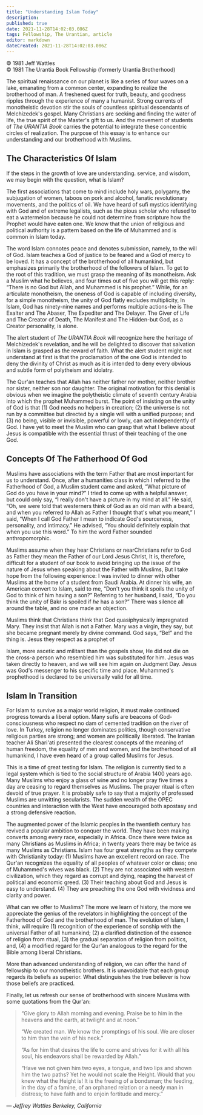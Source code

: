 ```yaml
---
title: "Understanding Islam Today"
description: 
published: true
date: 2021-11-28T14:02:03.086Z
tags: Fellowship, The Urantian, article
editor: markdown
dateCreated: 2021-11-28T14:02:03.086Z
---
```


<p class="v-card v-sheet theme--light grey lighten-3 px-2">© 1981 Jeff Wattles<br>© 1981 The Urantia Book Fellowship (formerly Urantia Brotherhood)</p>

The spiritual renaissance on our planet is like a series of four waves on a lake, emanating from a common center, expanding to realize the brotherhood of man. A freshened quest for truth, beauty, and goodness ripples through the experience of many a humanist. Strong currents of monotheistic devotion stir the souls of countless spiritual descendants of Melchizedek's gospel. Many Christians are seeking and finding the water of life, the true spirit of the Master's gift to us. And the movement of students of _The URANTIA Book_ carries the potential to integrate these concentric circles of realization. The purpose of this essay is to enhance our understanding and our brotherhood with Muslims.

## The Characteristics Of Islam

If the steps in the growth of love are understanding. service, and wisdom, we may begin with the question, what is Islam?

The first associations that come to mind include holy wars, polygamy, the subjugation of women, taboos on pork and alcohol, fanatic revolutionary movements, and the politics of oil. We have heard of sufi mystics identifying with God and of extreme legalists, such as the pious scholar who refused to eat a watermelon because he could not determine from scripture how the Prophet would have eaten one. We know that the union of religious and political authority is a pattern based on the life of Muhammed and is common in Islam today.

The word Islam connotes peace and denotes submission, namely, to the will of God. Islam teaches a God of justice to be feared and a God of mercy to be loved. It has a concept of the brotherhood of all humankind, but emphasizes primarily the brotherhood of the followers of Islam. To get to the root of this tradition, we must grasp the meaning of its monotheism. Ask a Muslim what he believes, and four times out of five you will get this reply: “There is no God but Allah, and Muhammed is his prophet.” While, for an articulate monotheism, the oneness of God is capable of including diversity, for a simple monotheism, the unity of God flatly excludes multiplicity, In Islam, God has ninety-nine names and performs multiple actions-he is The Exalter and The Abaser, The Expediter and The Delayer. The Giver of Life and The Creator of Death, The Manifest and The Hidden-but God, as a Creator personality, is alone.

The alert student of _The URANTIA Book_ will recognize here the heritage of Melchizedek's revelation, and he will be delighted to discover that salvation in Islam is grasped as the reward of faith. What the alert student might not understand at first is that the proclamation of the one God is intended to deny the divinity of Christ as much as it is intended to deny every obvious and subtle form of polytheism and idolatry.

The Qur'an teaches that Allah has neither father nor mother, neither brother nor sister, neither son nor daughter. The original motivation for this denial is obvious when we imagine the polytheistic climate of seventh century Arabia into which the prophet Muhammed burst. The point of insisting on the unity of God is that (1) God needs no helpers in creation; (2) the universe is not run by a committee but directed by a single will with a unified purpose; and (3) no being, visible or invisible, powerful or lowly, can act independently of God. I have yet to meet the Muslim who can grasp that what I believe about Jesus is compatible with the essential thrust of their teaching of the one God.

## Concepts Of The Fatherhood Of God

Muslims have associations with the term Father that are most important for us to understand. Once, after a humanities class in which I referred to the Fatherhood of God, a Muslim student came and asked, “What picture of God do you have in your mind?” I tried to come up with a helpful answer, but could only say, “I really don't have a picture in my mind at all.” He said, “Oh, we were told that westerners think of God as an old man with a beard, and when you referred to Allah as Father I thought that's what you meant,” I said, “When I call God Father I mean to indicate God's sourceness, personality, and intimacy.” He advised, “You should definitely explain that when you use this word.” To him the word Father sounded anthropomorphic.

Muslims assume when they hear Christians or nearChristians refer to God as Father they mean the Father of our Lord Jesus Christ, It is, therefore, difficult for a student of our book to avoid bringing up the issue of the nature of Jesus when speaking about the Father with Muslims, But I take hope from the following experience: I was invited to dinner with other Muslims at the home of a student from Saudi Arabia. At dinner his wife, an American convert to Islam, said to me, “Don't you think it spoils the unity of God to think of him having a son?” Referring to her husband, I said, “Do you think the unity of Bakr is spoiled if _he_ has a son?” There was silence all around the table, and no one made an objection.

Muslims think that Christians think that God quasiphysically impregnated Mary. They insist that Allah is not a Father. Mary was a virgin, they say, but she became pregnant merely by divine command. God says, “Be!” and the thing is. Jesus they respect as a prophet of

Islam, more ascetic and militant than the gospels show, He did not die on the cross-a person who resembled him was substituted for him. Jesus was taken directly to heaven, and we will see him again on Judgment Day. Jesus was God's messenger to his specific time and place. Muhammed's prophethood is declared to be universally valid for all time.

## Islam In Transition

For Islam to survive as a major world religion, it must make continued progress towards a liberal option. Many sufis are beacons of God-consciousness who respect no dam of cemented tradition on the river of love. In Turkey, religion no longer dominates politics, though conservative religious parties are strong; and women are politically liberated. The Iranian teacher Ali Shari'ati presented the clearest concepts of the meaning of human freedom, the equality of men and women, and the brotherhood of all humankind, I have even heard of a group called Muslims for Jesus.

This is a time of great testing for Islam. The religion is currently tied to a legal system which is tied to the social structure of Arabia 1400 years ago. Many Muslims who enjoy a glass of wine and no longer pray five times a day are ceasing to regard themselves as Muslims. The prayer ritual is often devoid of true prayer. It is probably safe to say that a majority of professed Muslims are unwitting secularists. The sudden wealth of the OPEC countries and interaction with the West have encouraged both apostasy and a strong defensive reaction.

The augmented power of the Islamic peoples in the twentieth century has revived a popular ambition to conquer the world. They have been making converts among every race, especially in Africa. Once there were twice as many Christians as Muslims in Africa; in twenty years there may be twice as many Muslims as Christians. Islam has four great strengths as they compete with Christianity today: (1) Muslims have an excellent record on race. The Qur'an recognizes the equality of all peoples of whatever color or class; one of Muhammed's wives was black. (2) They are not associated with western civilization, which they regard as corrupt and dying, reaping the harvest of political and economic greed. (3) Their teaching about God and Jesus is easy to understand. (4) They are preaching the one God with vividness and clarity and power.

What can we offer to Muslims? The more we learn of history, the more we appreciate the genius of the revelators in highlighting the concept of the Fatherhood of God and the brotherhood of man. The evolution of Islam, I think, will require (1) recognition of the experience of sonship with the universal Father of all humankind; (2) a clarified distinction of the essence of religion from ritual, (3) the gradual separation of religion from politics, and, (4) a modified regard for the Qur'an analogous to the regard for the Bible among liberal Christians.

More than advanced understanding of religion, we can offer the hand of fellowship to our monotheistic brothers. It is unavoidable that each group regards its beliefs as superior. What distinguishes the true believer is how those beliefs are practiced.

Finally, let us refresh our sense of brotherhood with sincere Muslims with some quotations from the Qur'an:

> “Give glory to Allah morning and evening. Praise be to him in the heavens and the earth, at twilight and at noon.”
> 
> “We created man. We know the promptings of his soul. We are closer to him than the vein of his neck.”
> 
> “As for him that desires the life to come and strives for it with all his soul, his endeavors shall be rewarded by Allah.”
> 
> “Have we not given him two eyes, a tongue, and two lips and shown him the two paths? Yet he would not scale the Height. Would that you knew what the Height is! It is the freeing of a bondsman; the feeding, in the day of a famine, of an orphaned relation or a needy man in distress; to have faith and to enjoin fortitude and mercy.”

— _Jeffrey Wattles_
_Berkeley, California_